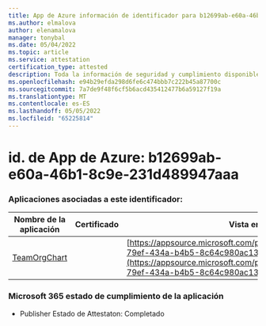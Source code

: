 ```yaml
---
title: App de Azure información de identificador para b12699ab-e60a-46b1-8c9e-231d489947aa
ms.author: elmalova
author: elenamalova
manager: tonybal
ms.date: 05/04/2022
ms.topic: article
ms.service: attestation
certification_type: attested
description: Toda la información de seguridad y cumplimiento disponible para b12699ab-e60a-46b1-8c9e-231d489947aaa.
ms.openlocfilehash: e94b29efda298d6fe6c474bbb7c222b45a87700c
ms.sourcegitcommit: 7a7de9f48f6cf5b6acd435412477b6a59127f19a
ms.translationtype: MT
ms.contentlocale: es-ES
ms.lasthandoff: 05/05/2022
ms.locfileid: "65225814"
---
```

# <a name="azure-app-id-b12699ab-e60a-46b1-8c9e-231d489947aa"></a>id. de App de Azure: b12699ab-e60a-46b1-8c9e-231d489947aaa


### <a name="apps-associated-with-this-id"></a>Aplicaciones asociadas a este identificador:
| **Nombre de la aplicación** | **Certificado** | **Vista en AppSource** |
|--------------|---------------|-----------------------|
| [TeamOrgChart](../forward/teamorgchart.66763c6e-79ef-434a-b4b5-8c64c980ac13.md) |  | [https://appsource.microsoft.com/product/office/teamorgchart.66763c6e-79ef-434a-b4b5-8c64c980ac13](https://appsource.microsoft.com/product/office/teamorgchart.66763c6e-79ef-434a-b4b5-8c64c980ac13) |

### <a name="microsoft-365-app-compliance-status"></a>Microsoft 365 estado de cumplimiento de la aplicación
- Publisher Estado de Attestaton: Completado

